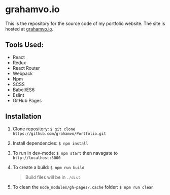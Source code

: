 grahamvo.io
===========

This is the repository for the source code of my portfolio website. The site is hosted at [grahamvo.io](http://grahamvo.io).

## Tools Used:

- React
- Redux
- React Router
- Webpack
- Npm
- SCSS
- Babel/ES6
- Eslint
- GitHub Pages

## Installation
1. Clone repository:
 `$ git clone https://github.com/grahamvo/Portfolio.git`

2. Install dependencies: `$ npm install`

3. To run in dev-mode: `$ npm start` then navagate to `http://localhost:3000`

4. To create a build: `$ npm run build`
   >Build files will be in `./dist`

5. To clean the `node_modules/gh-pages/.cache` folder: `$ npm run clean`
